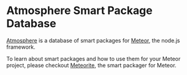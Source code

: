# Atmosphere Smart Package Database

[Atmosphere](https://atmosphere.meteor.com) is a database of smart packages for [Meteor](http://meteor.com), the node.js framework.

To learn about smart packages and how to use them for your Meteor project, please checkout [Meteorite](http://possibilities.github.com/meteorite), the smart packager for Meteor.
